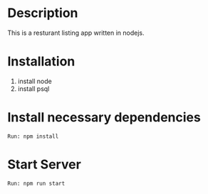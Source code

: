 # Description
This is a resturant listing app written in nodejs.

# Installation

1. install node
2. install psql

# Install necessary dependencies
  `Run: npm install`

# Start Server
   `Run: npm run start`
